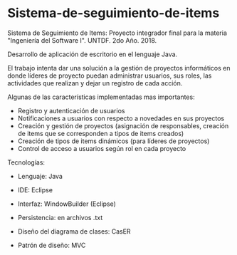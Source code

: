 # Sistema-de-seguimiento-de-items

Sistema de Seguimiento de Items: Proyecto integrador final para la materia "Ingeniería del Software I". UNTDF. 2do Año. 2018.

Desarrollo de aplicación de escritorio en el lenguaje Java.

El trabajo intenta dar una solución a la gestión de proyectos informáticos en donde líderes de proyecto puedan administrar usuarios,
sus roles, las actividades que realizan y dejar un registro de cada acción.

Algunas de las características implementadas mas importantes:
- Registro y autenticación de usuarios
- Notificaciones a usuarios con respecto a novedades en sus proyectos
- Creación y gestión de proyectos (asignación de responsables, creación de items que se corresponden a tipos de items creados)
- Creación de tipos de items dinámicos (para líderes de proyectos)
- Control de acceso a usuarios según rol en cada proyecto

Tecnologías:

- Lenguaje: Java
- IDE: Eclipse
- Interfaz: WindowBuilder (Eclipse)
- Persistencia: en archivos .txt
- Diseño del diagrama de clases: CasER

- Patrón de diseño: MVC

